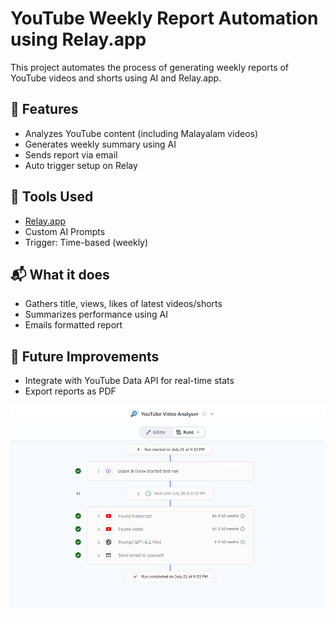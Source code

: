 # YouTube Weekly Report Automation using Relay.app



This project automates the process of generating weekly reports of YouTube videos and shorts using AI and Relay.app.

## 🔧 Features
- Analyzes YouTube content (including Malayalam videos)
- Generates weekly summary using AI
- Sends report via email
- Auto trigger setup on Relay

## 🧠 Tools Used
- [Relay.app](https://www.relay.app/)
- Custom AI Prompts
- Trigger: Time-based (weekly)

## 📬 What it does
- Gathers title, views, likes of latest videos/shorts
- Summarizes performance using AI
- Emails formatted report

## 📝 Future Improvements
- Integrate with YouTube Data API for real-time stats
- Export reports as PDF

![Yt_Analyser Screenshot](Yt_Analyser.png)
